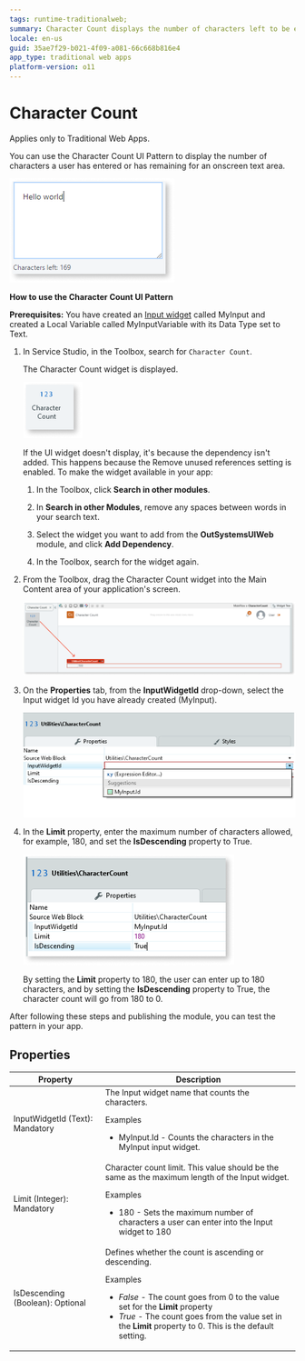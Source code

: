 ```yaml
---
tags: runtime-traditionalweb; 
summary: Character Count displays the number of characters left to be entered in a target input field.
locale: en-us
guid: 35ae7f29-b021-4f09-a081-66c668b816e4
app_type: traditional web apps
platform-version: o11
---
```


# Character Count

<div class="info" markdown="1">

Applies only to Traditional Web Apps.

</div>

You can use the Character Count UI Pattern to display the number of characters a user has entered or has remaining for an onscreen text area. 

![](<images/charactercount-5-ss.png>)

**How to use the Character Count UI Pattern**

**Prerequisites:** You have created an [Input widget](<../../../../../ref/lang/auto/class-input-widget.md>) called MyInput and created a Local Variable called MyInputVariable with its Data Type set to Text.

1. In Service Studio, in the Toolbox, search for `Character Count`.

    The Character Count widget is displayed.

    ![](<images/charactercount-7-ss.png>)

    If the UI widget doesn't display, it's because the dependency isn't added. This happens because the Remove unused references setting is enabled. To make the widget available in your app:

    1. In the Toolbox, click **Search in other modules**.

    1. In **Search in other Modules**, remove any spaces between words in your search text.
    
    1. Select the widget you want to add from the **OutSystemsUIWeb** module, and click **Add Dependency**. 
    
    1. In the Toolbox, search for the widget again.

1. From the Toolbox, drag the Character Count widget into the Main Content area of your application's screen.

    ![](<images/charactercount-8-ss.png>)

1. On the **Properties** tab, from the **InputWidgetId** drop-down, select the Input widget Id you have already created (MyInput).

    ![](<images/charactercount-9-ss.png>)

1. In the **Limit** property, enter the maximum number of characters allowed, for example, 180, and set the **IsDescending** property to True.

    ![](<images/charactercount-10-ss.png>)

    By setting the **Limit** property to 180, the user can enter up to 180 characters, and by setting the **IsDescending** property to True, the character count will go from 180 to 0.

After following these steps and publishing the module, you can test the pattern in your app.

## Properties

| Property                         | Description                                                                                                                                                                                                                                                                          |
|----------------------------------|--------------------------------------------------------------------------------------------------------------------------------------------------------------------------------------------------------------------------------------------------------------------------------------|
| InputWidgetId (Text): Mandatory  | The Input widget name that counts the characters. <p> Examples <ul><li>MyInput.Id - Counts the characters in the MyInput input widget.</li></ul> </p>                                                                                                                                |
| Limit (Integer): Mandatory       | Character count limit. This value should be the same as the maximum length of the Input widget. <p> Examples <ul><li>180 - Sets the maximum number of characters a user can enter into the Input widget to 180</li></ul> </p>                                                        |
| IsDescending (Boolean): Optional | Defines whether the count is ascending or descending. <p> Examples <ul><li>_False_ - The count goes from 0 to the value set for the **Limit** property</li><li>_True_ - The count goes from the value set in the **Limit** property to 0. This is the default setting.</li></ul></p> |
